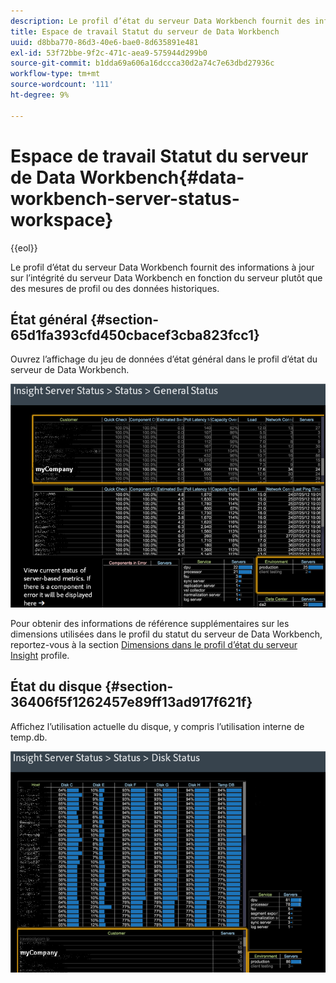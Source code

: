 ```yaml
---
description: Le profil d’état du serveur Data Workbench fournit des informations à jour sur l’intégrité du serveur Data Workbench en fonction du serveur plutôt que des mesures de profil ou des données historiques.
title: Espace de travail Statut du serveur de Data Workbench
uuid: d8bba770-86d3-40e6-bae0-8d635891e481
exl-id: 53f72bbe-9f2c-471c-aea9-575944d299b0
source-git-commit: b1dda69a606a16dccca30d2a74c7e63dbd27936c
workflow-type: tm+mt
source-wordcount: '111'
ht-degree: 9%

---
```


# Espace de travail Statut du serveur de Data Workbench{#data-workbench-server-status-workspace}

{{eol}}

Le profil d’état du serveur Data Workbench fournit des informations à jour sur l’intégrité du serveur Data Workbench en fonction du serveur plutôt que des mesures de profil ou des données historiques.

## État général {#section-65d1fa393cfd450cbacef3cba823fcc1}

Ouvrez l’affichage du jeu de données d’état général dans le profil d’état du serveur de Data Workbench.

![](assets/Managing_Server_Status.png)

Pour obtenir des informations de référence supplémentaires sur les dimensions utilisées dans le profil du statut du serveur de Data Workbench, reportez-vous à la section [Dimensions dans le profil d’état du serveur Insight](../../../home/monitoring-installation/monitoring-appendix/monitoring-servers-profile.md#concept-8cbeb91e99bc42e2b52b22d551423f8a) profile.

## État du disque {#section-36406f5f1262457e89ff13ad917f621f}

Affichez l’utilisation actuelle du disque, y compris l’utilisation interne de temp.db.

![](assets/Managing_Server_DiskStatus.png)
